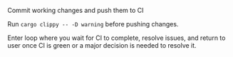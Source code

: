 Commit working changes and push them to CI

Run `cargo clippy -- -D warning` before pushing changes.

Enter loop where you wait for CI to complete, resolve issues,
and return to user once CI is green or a major decision is needed
to resolve it.
